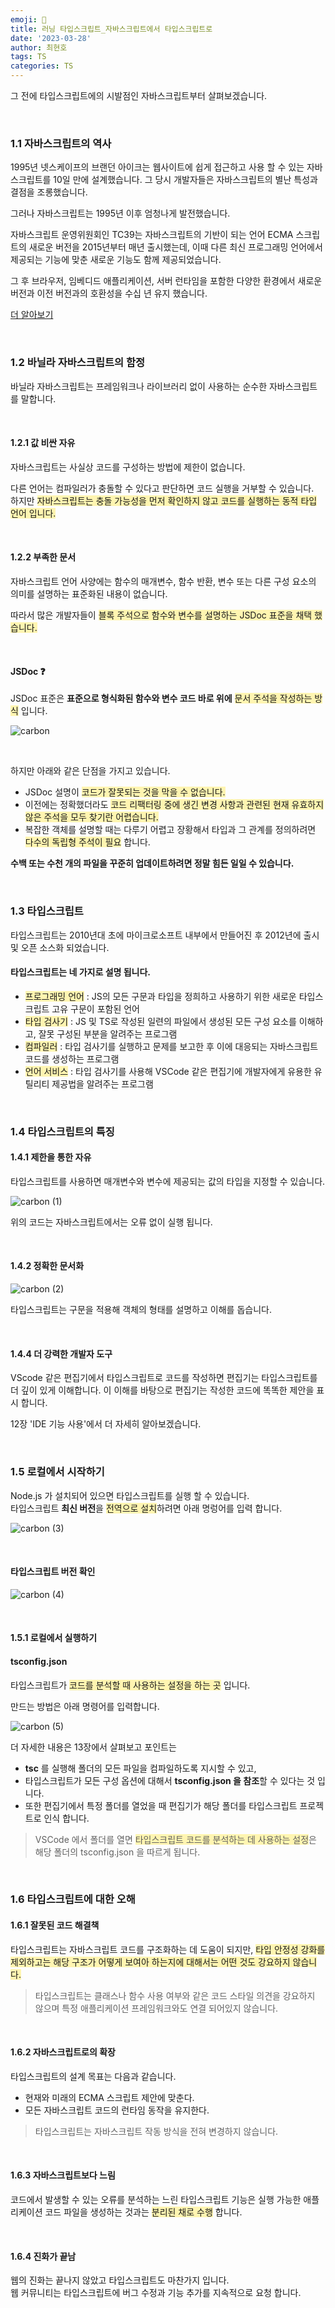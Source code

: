 ```yaml
---
emoji: 📖
title: 러닝 타입스크립트_자바스크립트에서 타입스크립트로
date: '2023-03-28'
author: 최현호
tags: TS
categories: TS
---
```


그 전에 타입스크립트에의 시발점인 자바스크립트부터 살펴보겠습니다.

<br>

### 1.1 자바스크립트의 역사

1995년 넷스케이프의 브랜던 아이크는 웹사이트에 쉽게 접근하고 사용 할 수 있는 자바스크립트를 10일 만에 설계했습니다.
그 당시 개발자들은 자바스크립트의 별난 특성과 결점을 조롱했습니다.

그러나 자바스크립트는 1995년 이후 엄청나게 발전했습니다.

자바스크립트 운영위원회인 TC39는 자바스크립트의 기반이 되는 언어 ECMA 스크립트의 새로운 버전을 2015년부터 매년 출시했는데,
이때 다른 최신 프로그래밍 언어에서 제공되는 기능에 맞춘 새로운 기능도 함께 제공되었습니다.

그 후 브라우저, 임베디드 애플리케이션, 서버 런타임을 포함한 다양한 환경에서 새로운 버전과 이전 버전과의 호환성을 수십 년 유지 했습니다.

[더 알아보기](https://choi-hyunho.com/js/js-javascript/)

<br>

### 1.2 바닐라 자바스크립트의 함정

바닐라 자바스크립트는 프레임워크나 라이브러리 없이 사용하는 순수한 자바스크립트를 말합니다.

<br>

#### 1.2.1 값 비싼 자유

자바스크립트는 사실상 코드를 구성하는 방법에 제한이 없습니다.

다른 언어는 컴파일러가 충돌할 수 있다고 판단하면 코드 실행을 거부할 수 있습니다. <br> 하지만 <span style='background-color : #fff5b1'>자바스크립트는 충돌 가능성을 먼저 확인하지 않고 코드를 실행하는 동적 타입 언어 입니다.</span>

<br>

#### 1.2.2 부족한 문서

자바스크립트 언어 사양에는 함수의 매개변수, 함수 반환, 변수 또는 다른 구성 요소의 의미를 설명하는 표준화된 내용이 없습니다.

따라서 많은 개발자들이 <span style='background-color : #fff5b1'>블록 주석으로 함수와 변수를 설명하는 JSDoc 표준을 채택 했습니다.</span>

<br>

#### JSDoc ❓

JSDoc 표준은 **표준으로 형식화된 함수와 변수 코드 바로 위에** <span style='background-color : #fff5b1'>문서 주석을 작성하는 방식</span> 입니다.

![carbon](https://user-images.githubusercontent.com/87301268/228189357-af12fb7f-2a0a-495e-87dd-e066eea00687.png)

<br>

하지만 아래와 같은 단점을 가지고 있습니다.

- JSDoc 설명이 <span style='background-color : #fff5b1'>코드가 잘못되는 것을 막을 수 없습니다.</span>
- 이전에는 정확했더라도 <span style='background-color : #fff5b1'>코드 리팩터링 중에 생긴 변경 사항과 관련된 현재 유효하지 않은 주석을 모두 찾기란 어렵습니다.</span>
- 복잡한 객체를 설명할 때는 다루기 어렵고 장황해서 타입과 그 관계를 정의하려면 <span style='background-color : #fff5b1'>다수의 독립형 주석이 필요</span> 합니다.

**수백 또는 수천 개의 파일을 꾸준히 업데이트하려면 정말 힘든 일일 수 있습니다.**

<br>

### 1.3 타입스크립트

타입스크립트는 2010년대 초에 마이크로소프트 내부에서 만들어진 후 2012년에 출시 및 오픈 소스화 되었습니다.

#### 타입스크립트는 네 가지로 설명 됩니다.

- <span style='background-color : #fff5b1'>프로그래밍 언어</span> : JS의 모든 구문과 타입을 정희하고 사용하기 위한 새로운 타입스크립트 고유 구문이 포함된 언어
- <span style='background-color : #fff5b1'>타입 검사기</span> : JS 및 TS로 작성된 일련의 파일에서 생성된 모든 구성 요소를 이해하고, 잘못 구성된 부분을 알려주는 프로그램
- <span style='background-color : #fff5b1'>컴파일러</span> : 타입 검사기를 실행하고 문제를 보고한 후 이에 대응되는 자바스크립트 코드를 생성하는 프로그램
- <span style='background-color : #fff5b1'>언어 서비스</span> : 타입 검사기를 사용해 VSCode 같은 편집기에 개발자에게 유용한 유틸리티 제공법을 알려주는 프로그램

<br>

### 1.4 타입스크립트의 특징

#### 1.4.1 제한을 통한 자유

타입스크립트를 사용하면 매개변수와 변수에 제공되는 값의 타입을 지정할 수 있습니다.

![carbon (1)](https://user-images.githubusercontent.com/87301268/228195362-331b7234-c88b-4e95-ac33-1f4c7ea4e0e7.png)

위의 코드는 자바스크립트에서는 오류 없이 실행 됩니다.

<br>

#### 1.4.2 정확한 문서화

![carbon (2)](https://user-images.githubusercontent.com/87301268/228199045-db0e850d-da5d-4f7a-8fd6-a3868f036406.png)

타입스크립트는 구문을 적용해 객체의 형태를 설명하고 이해를 돕습니다.

<br>

#### 1.4.4 더 강력한 개발자 도구

VScode 같은 편집기에서 타입스크립트로 코드를 작성하면 편집기는 타입스크립트를 더 깊이 있게 이해합니다.
이 이해를 바탕으로 편집기는 작성한 코드에 똑똑한 제안을 표시 합니다.

12장 'IDE 기능 사용'에서 더 자세히 알아보겠습니다.

<br>

### 1.5 로컬에서 시작하기

Node.js 가 설치되어 있으면 타입스크립트를 실행 할 수 있습니다. <br>
타입스크립트 **최신 버전**을 <span style='background-color : #fff5b1'>전역으로 설치</span>하려면 아래 명렁어를 입력 합니다.

![carbon (3)](https://user-images.githubusercontent.com/87301268/228204999-7b72857b-372d-4e67-a670-561a157f9215.png)

<br>

#### 타입스크립트 버전 확인

![carbon (4)](https://user-images.githubusercontent.com/87301268/228205262-af3f7716-8237-40ef-b8a5-fd4061814f30.png)

<br>

#### 1.5.1 로컬에서 실행하기

#### tsconfig.json

타입스크립트가 <span style='background-color : #fff5b1'>코드를 분석할 때 사용하는 설정을 하는 곳</span> 입니다.

만드는 방법은 아래 명령어를 입력합니다.

![carbon (5)](https://user-images.githubusercontent.com/87301268/228210726-ceef9d3c-acbd-49be-9efa-07b4c79e27f6.png)

더 자세한 내용은 13장에서 살펴보고 포인트는

- **tsc** 를 실행해 폴더의 모든 파일을 컴파일하도록 지시할 수 있고,
- 타입스크립트가 모든 구성 옵션에 대해서 **tsconfig.json 을 참조**할 수 있다는 것 입니다.
- 또한 편집기에서 특정 폴더를 열었을 때 편집기가 해당 폴더를 타입스크립트 프로젝트로 인식 합니다. <br>

> VSCode 에서 폴더를 열면 <span style='background-color : #fff5b1'>타입스크립트 코드를 분석하는 데 사용하는 설정</span>은 해당 폴더의 tsconfig.json 을 따르게 됩니다.

<br>

### 1.6 타입스크립트에 대한 오해

#### 1.6.1 잘못된 코드 해결책

타입스크립트는 자바스크립트 코드를 구조화하는 데 도움이 되지만, <span style='background-color : #fff5b1'>타입 안정성 강화를 제외하고는 해당 구조가 어떻게 보여아 하는지에 대해서는 어떤 것도 강요하지 않습니다.</span>

> 타입스크립트는 클래스나 함수 사용 여부와 같은 코드 스타일 의견을 강요하지 않으며 특정 애플리케이션 프레임워크와도 연결 되어있지 않습니다.

<br>

#### 1.6.2 자바스크립트로의 확장

타입스크립트의 설계 목표는 다음과 같습니다.

- 현재와 미래의 ECMA 스크립트 제안에 맞춘다.
- 모든 자바스크립트 코드의 런타임 동작을 유지한다.

> 타입스크립트는 자바스크립트 작동 방식을 전혀 변경하지 않습니다.

<br>

#### 1.6.3 자바스크립트보다 느림

코드에서 발생할 수 있는 오류를 분석하는 느린 타입스크립트 기능은 실행 가능한 애플리케이션 코드 파일을 생성하는 것과는 <span style='background-color : #fff5b1'>분리된 채로 수행</span> 합니다.

<br>

#### 1.6.4 진화가 끝남

웹의 진화는 끝나지 않았고 타입스크립트도 마찬가지 입니다. <br>
웹 커뮤니티는 타입스크립트에 버그 수정과 기능 추가를 지속적으로 요청 합니다.

<br>

```toc

```
